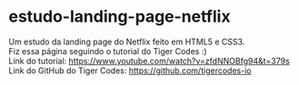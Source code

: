# estudo-landing-page-netflix
Um estudo da landing page do Netflix feito em HTML5 e CSS3. <br>
Fiz essa página seguindo o tutorial do Tiger Codes :) <br>
Link do tutorial: https://www.youtube.com/watch?v=zfdNNOBfg94&t=379s <br>
Link do GitHub do Tiger Codes: https://github.com/tigercodes-io
